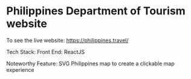 # Philippines Department of Tourism website

To see the live website: 
https://philippines.travel/

Tech Stack:
Front End: ReactJS

Noteworthy Feature:
SVG Philippines map to create a clickable map experience 
